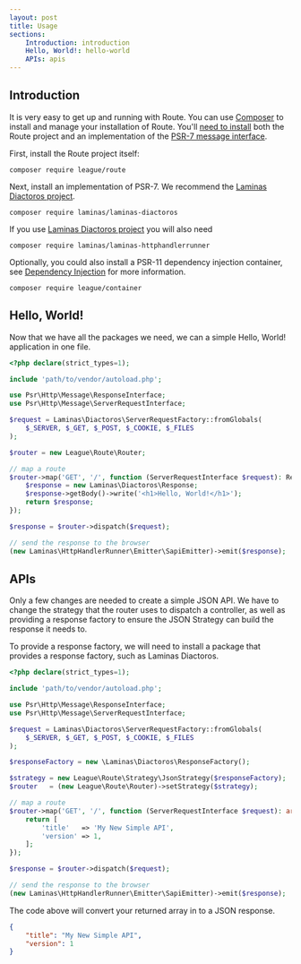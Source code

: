 ```yaml
---
layout: post
title: Usage
sections:
    Introduction: introduction
    Hello, World!: hello-world
    APIs: apis
---
```

## Introduction

It is very easy to get up and running with Route. You can use [Composer][composer]
to install and manage your installation of Route. You'll [need to install][dependencies] 
both the Route project and an implementation of the [PSR-7 message interface][psr7]. 

First, install the Route project itself:

~~~
composer require league/route
~~~

Next, install an implementation of PSR-7. We recommend the [Laminas Diactoros project][diactoros].

~~~
composer require laminas/laminas-diactoros
~~~
If you use [Laminas Diactoros project][diactoros] you will also need

~~~
composer require laminas/laminas-httphandlerrunner
~~~

Optionally, you could also install a PSR-11 dependency injection container, see [Dependency Injection](/4.x/dependency-injection) for more information.

~~~
composer require league/container
~~~

## Hello, World!

Now that we have all the packages we need, we can a simple Hello, World! application in one file.

~~~php
<?php declare(strict_types=1);

include 'path/to/vendor/autoload.php';

use Psr\Http\Message\ResponseInterface;
use Psr\Http\Message\ServerRequestInterface;

$request = Laminas\Diactoros\ServerRequestFactory::fromGlobals(
    $_SERVER, $_GET, $_POST, $_COOKIE, $_FILES
);

$router = new League\Route\Router;

// map a route
$router->map('GET', '/', function (ServerRequestInterface $request): ResponseInterface {
    $response = new Laminas\Diactoros\Response;
    $response->getBody()->write('<h1>Hello, World!</h1>');
    return $response;
});

$response = $router->dispatch($request);

// send the response to the browser
(new Laminas\HttpHandlerRunner\Emitter\SapiEmitter)->emit($response);
~~~

## APIs

Only a few changes are needed to create a simple JSON API. We have to change the strategy that the router uses to dispatch a controller, as well as providing a response factory to ensure the JSON Strategy can build the response it needs to.

To provide a response factory, we will need to install a package that provides a response factory, such as Laminas Diactoros.

~~~php
<?php declare(strict_types=1);

include 'path/to/vendor/autoload.php';

use Psr\Http\Message\ResponseInterface;
use Psr\Http\Message\ServerRequestInterface;

$request = Laminas\Diactoros\ServerRequestFactory::fromGlobals(
    $_SERVER, $_GET, $_POST, $_COOKIE, $_FILES
);

$responseFactory = new \Laminas\Diactoros\ResponseFactory();

$strategy = new League\Route\Strategy\JsonStrategy($responseFactory);
$router   = (new League\Route\Router)->setStrategy($strategy);

// map a route
$router->map('GET', '/', function (ServerRequestInterface $request): array {
    return [
        'title'   => 'My New Simple API',
        'version' => 1,
    ];
});

$response = $router->dispatch($request);

// send the response to the browser
(new Laminas\HttpHandlerRunner\Emitter\SapiEmitter)->emit($response);
~~~

The code above will convert your returned array in to a JSON response.

~~~json
{
    "title": "My New Simple API",
    "version": 1
}
~~~

[composer]: https://getcomposer.org/
[dependencies]: https://getcomposer.org/doc/01-basic-usage.md#installing-dependencies
[psr7]: https://www.php-fig.org/psr/psr-7/
[diactoros]:https://github.com/laminas/laminas-diactoros/
